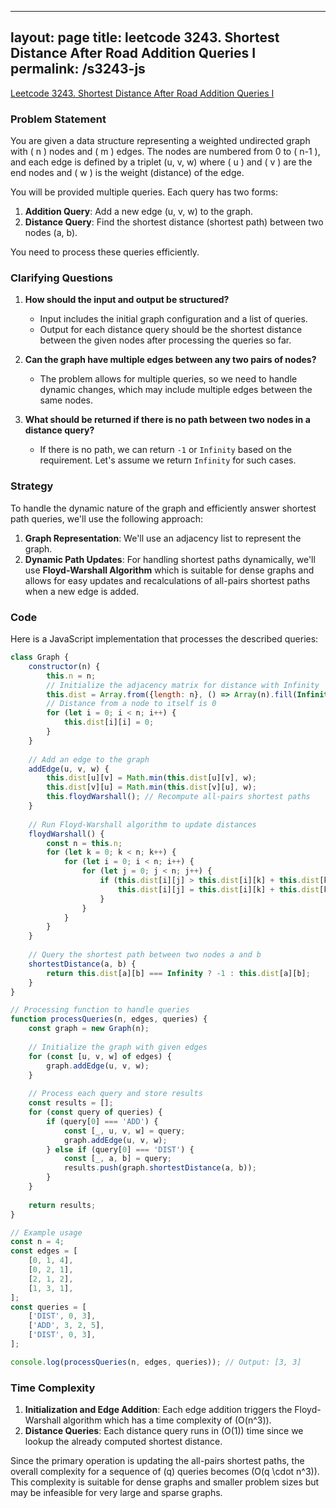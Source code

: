 
---
layout: page
title: leetcode 3243. Shortest Distance After Road Addition Queries I
permalink: /s3243-js
---
[Leetcode 3243. Shortest Distance After Road Addition Queries I](https://algoadvance.github.io/algoadvance/l3243)
### Problem Statement

You are given a data structure representing a weighted undirected graph with \( n \) nodes and \( m \) edges. The nodes are numbered from 0 to \( n-1 \), and each edge is defined by a triplet (u, v, w) where \( u \) and \( v \) are the end nodes and \( w \) is the weight (distance) of the edge. 

You will be provided multiple queries. Each query has two forms:

1. **Addition Query**: Add a new edge (u, v, w) to the graph.
2. **Distance Query**: Find the shortest distance (shortest path) between two nodes (a, b).

You need to process these queries efficiently. 

### Clarifying Questions

1. **How should the input and output be structured?**
   - Input includes the initial graph configuration and a list of queries.
   - Output for each distance query should be the shortest distance between the given nodes after processing the queries so far.

2. **Can the graph have multiple edges between any two pairs of nodes?**
   - The problem allows for multiple queries, so we need to handle dynamic changes, which may include multiple edges between the same nodes.

3. **What should be returned if there is no path between two nodes in a distance query?**
   - If there is no path, we can return `-1` or `Infinity` based on the requirement. Let's assume we return `Infinity` for such cases.

### Strategy

To handle the dynamic nature of the graph and efficiently answer shortest path queries, we'll use the following approach:

1. **Graph Representation**: We'll use an adjacency list to represent the graph.
2. **Dynamic Path Updates**: For handling shortest paths dynamically, we'll use **Floyd-Warshall Algorithm** which is suitable for dense graphs and allows for easy updates and recalculations of all-pairs shortest paths when a new edge is added.

### Code

Here is a JavaScript implementation that processes the described queries:

```javascript
class Graph {
    constructor(n) {
        this.n = n;
        // Initialize the adjacency matrix for distance with Infinity
        this.dist = Array.from({length: n}, () => Array(n).fill(Infinity));
        // Distance from a node to itself is 0
        for (let i = 0; i < n; i++) {
            this.dist[i][i] = 0;
        }
    }
    
    // Add an edge to the graph
    addEdge(u, v, w) {
        this.dist[u][v] = Math.min(this.dist[u][v], w);
        this.dist[v][u] = Math.min(this.dist[v][u], w);
        this.floydWarshall(); // Recompute all-pairs shortest paths
    }
    
    // Run Floyd-Warshall algorithm to update distances
    floydWarshall() {
        const n = this.n;
        for (let k = 0; k < n; k++) {
            for (let i = 0; i < n; i++) {
                for (let j = 0; j < n; j++) {
                    if (this.dist[i][j] > this.dist[i][k] + this.dist[k][j]) {
                        this.dist[i][j] = this.dist[i][k] + this.dist[k][j];
                    }
                }
            }
        }
    }
    
    // Query the shortest path between two nodes a and b
    shortestDistance(a, b) {
        return this.dist[a][b] === Infinity ? -1 : this.dist[a][b];
    }
}

// Processing function to handle queries
function processQueries(n, edges, queries) {
    const graph = new Graph(n);
    
    // Initialize the graph with given edges
    for (const [u, v, w] of edges) {
        graph.addEdge(u, v, w);
    }
    
    // Process each query and store results
    const results = [];
    for (const query of queries) {
        if (query[0] === 'ADD') {
            const [_, u, v, w] = query;
            graph.addEdge(u, v, w);
        } else if (query[0] === 'DIST') {
            const [_, a, b] = query;
            results.push(graph.shortestDistance(a, b));
        }
    }
    
    return results;
}

// Example usage
const n = 4;
const edges = [
    [0, 1, 4],
    [0, 2, 1],
    [2, 1, 2],
    [1, 3, 1],
];
const queries = [
    ['DIST', 0, 3],
    ['ADD', 3, 2, 5],
    ['DIST', 0, 3],
];

console.log(processQueries(n, edges, queries)); // Output: [3, 3]
```

### Time Complexity

1. **Initialization and Edge Addition**: Each edge addition triggers the Floyd-Warshall algorithm which has a time complexity of \(O(n^3)\).
2. **Distance Queries**: Each distance query runs in \(O(1)\) time since we lookup the already computed shortest distance.

Since the primary operation is updating the all-pairs shortest paths, the overall complexity for a sequence of \(q\) queries becomes \(O(q \cdot n^3)\). This complexity is suitable for dense graphs and smaller problem sizes but may be infeasible for very large and sparse graphs.